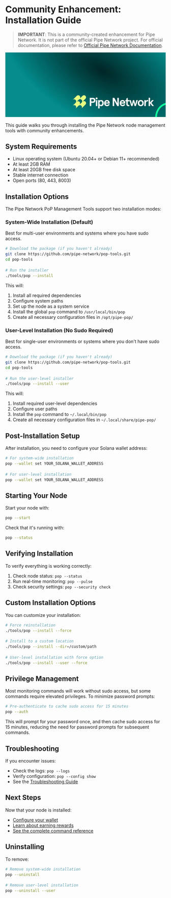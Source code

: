 # Community Enhancement: Installation Guide

> **IMPORTANT**: This is a community-created enhancement for Pipe Network. 
> It is not part of the official Pipe Network project.
> For official documentation, please refer to [Official Pipe Network Documentation](../official/PIPE_NETWORK_DOCUMENTATION.md).

![Pipe Network](../images/pipe-network-pop.jpeg)

This guide walks you through installing the Pipe Network node management tools with community enhancements.

## System Requirements

- Linux operating system (Ubuntu 20.04+ or Debian 11+ recommended)
- At least 2GB RAM
- At least 20GB free disk space
- Stable internet connection
- Open ports (80, 443, 8003)

## Installation Options

The Pipe Network PoP Management Tools support two installation modes:

### System-Wide Installation (Default)

Best for multi-user environments and systems where you have sudo access.

```bash
# Download the package (if you haven't already)
git clone https://github.com/pipe-network/pop-tools.git
cd pop-tools

# Run the installer
./tools/pop --install
```

This will:
1. Install all required dependencies
2. Configure system paths
3. Set up the node as a system service
4. Install the global `pop` command to `/usr/local/bin/pop`
5. Create all necessary configuration files in `/opt/pipe-pop/`

### User-Level Installation (No Sudo Required)

Best for single-user environments or systems where you don't have sudo access.

```bash
# Download the package (if you haven't already)
git clone https://github.com/pipe-network/pop-tools.git
cd pop-tools

# Run the user-level installer
./tools/pop --install --user
```

This will:
1. Install required user-level dependencies
2. Configure user paths
3. Install the `pop` command to `~/.local/bin/pop`
4. Create all necessary configuration files in `~/.local/share/pipe-pop/`

## Post-Installation Setup

After installation, you need to configure your Solana wallet address:

```bash
# For system-wide installation
pop --wallet set YOUR_SOLANA_WALLET_ADDRESS

# For user-level installation
pop --wallet set YOUR_SOLANA_WALLET_ADDRESS
```

## Starting Your Node

Start your node with:

```bash
pop --start
```

Check that it's running with:

```bash
pop --status
```

## Verifying Installation

To verify everything is working correctly:

1. Check node status: `pop --status`
2. Run real-time monitoring: `pop --pulse`
3. Check security settings: `pop --security check`

## Custom Installation Options

You can customize your installation:

```bash
# Force reinstallation
./tools/pop --install --force

# Install to a custom location
./tools/pop --install --dir=/custom/path

# User-level installation with force option
./tools/pop --install --user --force
```

## Privilege Management

Most monitoring commands will work without sudo access, but some commands require elevated privileges. To minimize password prompts:

```bash
# Pre-authenticate to cache sudo access for 15 minutes
pop --auth
```

This will prompt for your password once, and then cache sudo access for 15 minutes, reducing the need for password prompts for subsequent commands.

## Troubleshooting

If you encounter issues:

- Check the logs: `pop --logs`
- Verify configuration: `pop --config show`
- See the [Troubleshooting Guide](../reference/troubleshooting.md)

## Next Steps

Now that your node is installed:

- [Configure your wallet](wallet-setup.md)
- [Learn about earning rewards](earning.md)
- [See the complete command reference](../reference/cli.md)

## Uninstalling

To remove:

```bash
# Remove system-wide installation
pop --uninstall

# Remove user-level installation
pop --uninstall --user
``` 